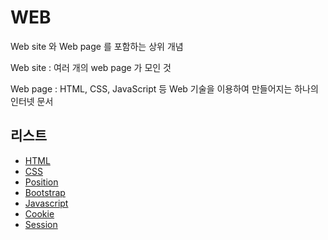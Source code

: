 # WEB 

Web site 와 Web page 를 포함하는 상위 개념

Web site : 여러 개의 web page 가 모인 것

Web page : HTML, CSS, JavaScript 등 Web 기술을 이용하여 만들어지는 하나의 인터넷 문서

## 리스트

- [HTML](html.md)
- [CSS](css.md)
- [Position](position.md)
- [Bootstrap](bootstrap.md)
- [Javascript](javascript.md)
- [Cookie](cookie.md)
- [Session](session.md)
